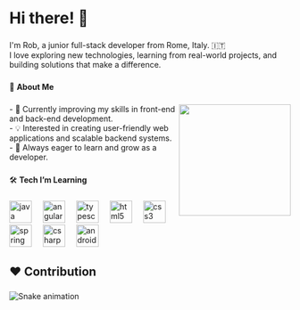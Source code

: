 <h1 align="left">Hi there! 👋</h1>

###

<p align="left">I'm Rob, a junior full-stack developer from Rome, Italy. 🇮🇹  <br>I love exploring new technologies, learning from real-world projects, and building solutions that make a difference.</p>

###

🌟 **About Me**

###

<img align="right" height="200" src="https://i.imgur.com/wyNWX0N.gif"  />



<p align="left">- 🌱 Currently improving my skills in front-end and back-end development.<br>- 💡 Interested in creating user-friendly web applications and scalable backend systems.<br>- 🚀 Always eager to learn and grow as a developer.</p>

###

🛠️ **Tech I’m Learning**

###

<div align="left">
  <img src="https://cdn.jsdelivr.net/gh/devicons/devicon/icons/java/java-original.svg" height="40" alt="java logo"  />
  <img width="12" />
  <img src="https://cdn.jsdelivr.net/gh/devicons/devicon/icons/angularjs/angularjs-original.svg" height="40" alt="angularjs logo"  />
  <img width="12" />
  <img src="https://cdn.jsdelivr.net/gh/devicons/devicon/icons/typescript/typescript-original.svg" height="40" alt="typescript logo"  />
  <img width="12" />
  <img src="https://cdn.jsdelivr.net/gh/devicons/devicon/icons/html5/html5-original.svg" height="40" alt="html5 logo"  />
  <img width="12" />
  <img src="https://cdn.jsdelivr.net/gh/devicons/devicon/icons/css3/css3-original.svg" height="40" alt="css3 logo"  />
  <img width="12" />
  <img src="https://cdn.jsdelivr.net/gh/devicons/devicon/icons/spring/spring-original.svg" height="40" alt="spring logo"  />
  <img width="12" />
  <img src="https://cdn.jsdelivr.net/gh/devicons/devicon/icons/csharp/csharp-original.svg" height="40" alt="csharp logo"  />
  <img width="12" />
  <img src="https://cdn.jsdelivr.net/gh/devicons/devicon/icons/android/android-original.svg" height="40" alt="android logo"  />
</div>

###

<h2 align="left">❤️ Contribution</h2>

###

<img src="https://raw.githubusercontent.com/blvckvnic0rn/blvckvnic0rn/output/snake.svg" alt="Snake animation" />

###
